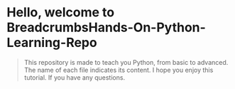 # Hello, welcome to BreadcrumbsHands-On-Python-Learning-Repo


> This repository is made to teach you Python, from basic to advanced. The name of each file indicates its content. I hope you enjoy this tutorial. If you have any questions.
